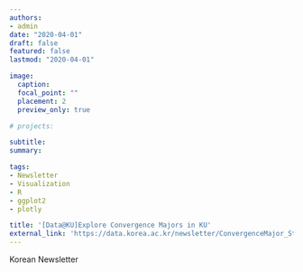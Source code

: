 ```yaml
---
authors:
- admin
date: "2020-04-01"
draft: false
featured: false
lastmod: "2020-04-01"

image:
  caption: 
  focal_point: ""
  placement: 2
  preview_only: true

# projects: 

subtitle: 
summary: 

tags:
- Newsletter
- Visualization
- R
- ggplot2
- plotly

title: '[Data@KU]Explore Convergence Majors in KU'
external_link: 'https://data.korea.ac.kr/newsletter/ConvergenceMajor_StudentDesignMajor.html'
---
```


Korean Newsletter


